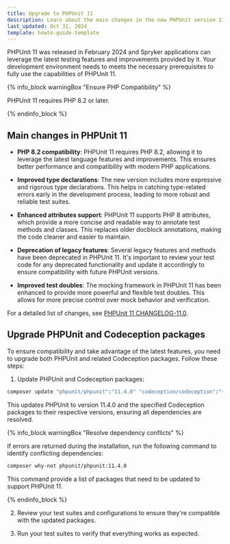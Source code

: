 ```yaml
---
title: Upgrade to PHPUnit 11
description: Learn about the main changes in the new PHPUnit version 11
last_updated: Oct 31, 2024
template: howto-guide-template
---
```


PHPUnit 11 was released in February 2024 and Spryker applications can leverage the latest testing features and improvements provided by it.
Your development environment needs to meets the necessary prerequisites to fully use the capabilities of PHPUnit 11.

{% info_block warningBox "Ensure PHP Compatibility" %}

PHPUnit 11 requires PHP 8.2 or later.

{% endinfo_block %}

<a name="changes"></a>

## Main changes in PHPUnit 11

- **PHP 8.2 compatibility**: PHPUnit 11 requires PHP 8.2, allowing it to leverage the latest language features and improvements. This ensures better performance and compatibility with modern PHP applications.

- **Improved type declarations**: The new version includes more expressive and rigorous type declarations. This helps in catching type-related errors early in the development process, leading to more robust and reliable test suites.

- **Enhanced attributes support**: PHPUnit 11 supports PHP 8 attributes, which provide a more concise and readable way to annotate test methods and classes. This replaces older docblock annotations, making the code cleaner and easier to maintain.

- **Deprecation of legacy features**: Several legacy features and methods have been deprecated in PHPUnit 11. It's important to review your test code for any deprecated functionality and update it accordingly to ensure compatibility with future PHPUnit versions.

- **Improved test doubles**: The mocking framework in PHPUnit 11 has been enhanced to provide more powerful and flexible test doubles. This allows for more precise control over mock behavior and verification.

For a detailed list of changes, see [PHPUnit 11 CHANGELOG-11.0](https://github.com/sebastianbergmann/phpunit/blob/11.0.0/ChangeLog-11.0.md).

## Upgrade PHPUnit and Codeception packages

To ensure compatibility and take advantage of the latest features, you need to upgrade both PHPUnit and related Codeception packages. Follow these steps:

1. Update PHPUnit and Codeception packages:

```bash
composer update "phpunit/phpunit":"11.4.0" "codeception/codeception":"~5.1.2" "codeception/lib-innerbrowser":"^4.0.3" "codeception/module-webdriver":"^4.0.1" --with-dependencies
```
This updates PHPUnit to version 11.4.0 and the specified Codeception packages to their respective versions, ensuring all dependencies are resolved.

{% info_block warningBox "Resolve dependency conflicts" %}

If errors are returned during the installation, run the following command to identify conflicting dependencies:

```bash
composer why-not phpunit/phpunit:11.4.0
```

This command provide a list of packages that need to be updated to support PHPUnit 11.

{% endinfo_block %}


2. Review your test suites and configurations to ensure they're compatible with the updated packages.

3. Run your test suites to verify that everything works as expected.
